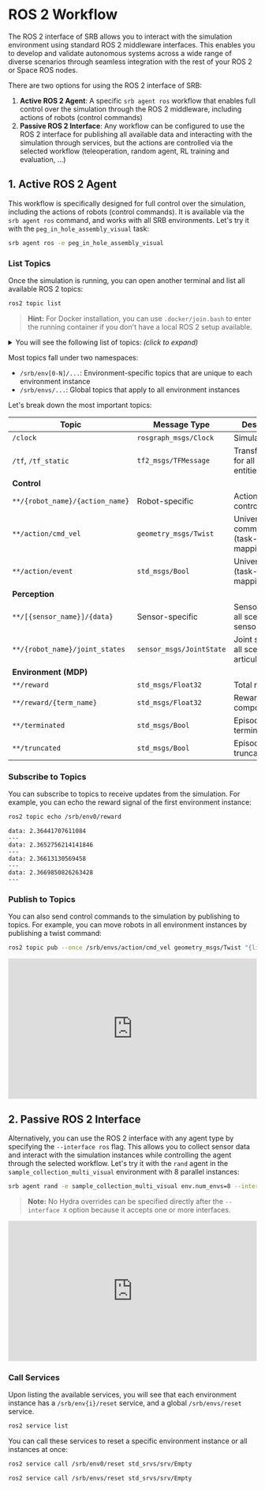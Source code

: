 # ROS 2 Workflow

The ROS 2 interface of SRB allows you to interact with the simulation environment using standard ROS 2 middleware interfaces. This enables you to develop and validate autonomous systems across a wide range of diverse scenarios through seamless integration with the rest of your ROS 2 or Space ROS nodes.

There are two options for using the ROS 2 interface of SRB:

1. **Active ROS 2 Agent**: A specific `srb agent ros` workflow that enables full control over the simulation through the ROS 2 middleware, including actions of robots (control commands)
1. **Passive ROS 2 Interface**: Any workflow can be configured to use the ROS 2 interface for publishing all available data and interacting with the simulation through services, but the actions are controlled via the selected workflow (teleoperation, random agent, RL training and evaluation, ...)

## 1. Active ROS 2 Agent

This workflow is specifically designed for full control over the simulation, including the actions of robots (control commands). It is available via the `srb agent ros` command, and works with all SRB environments. Let's try it with the `peg_in_hole_assembly_visual` task:

```bash
srb agent ros -e peg_in_hole_assembly_visual
```

### List Topics

Once the simulation is running, you can open another terminal and list all available ROS 2 topics:

```bash
ros2 topic list
```

> **Hint:** For Docker installation, you can use `.docker/join.bash` to enter the running container if you don't have a local ROS 2 setup available.

<details>
<summary>You will see the following list of topics: <i>(click to expand)</i></summary>

```
/clock
/parameter_events
/rosout
/srb/env0/action/cmd_vel
/srb/env0/action/event
/srb/env0/cam_base/camera_info
/srb/env0/cam_base/image_depth
/srb/env0/cam_base/image_rgb
/srb/env0/cam_base/pointcloud
/srb/env0/cam_scene/camera_info
/srb/env0/cam_scene/image_depth
/srb/env0/cam_scene/image_rgb
/srb/env0/cam_scene/pointcloud
/srb/env0/cam_wrist/camera_info
/srb/env0/cam_wrist/image_depth
/srb/env0/cam_wrist/image_rgb
/srb/env0/cam_wrist/pointcloud
/srb/env0/end_effector/joint_pos
/srb/env0/end_effector/joint_states
/srb/env0/reward
/srb/env0/reward/penalty_action_rate
/srb/env0/reward/penalty_undesired_robot_contacts
/srb/env0/reward/reward_align_peg_to_hole_primary
/srb/env0/reward/reward_align_peg_to_hole_secondary
/srb/env0/reward/reward_distance_end_effector_to_obj
/srb/env0/reward/reward_distance_peg_to_hole_bottom
/srb/env0/reward/reward_distance_peg_to_hole_entrance
/srb/env0/reward/reward_grasp
/srb/env0/reward/reward_lift
/srb/env0/robot/delta_twist
/srb/env0/robot/joint_states
/srb/env0/terminated
/srb/env0/truncated
/srb/envs/action/cmd_vel
/srb/envs/action/event
/srb/envs/end_effector/joint_pos
/srb/envs/robot/delta_twist
/tf
/tf_static
```

</details>

Most topics fall under two namespaces:

- `/srb/env[0-N]/...`: Environment-specific topics that are unique to each environment instance
- `/srb/envs/...`: Global topics that apply to all environment instances

Let's break down the most important topics:

| Topic                           | Message Type             | Description                               |
| ------------------------------- | ------------------------ | ----------------------------------------- |
| `/clock`                        | `rosgraph_msgs/Clock`    | Simulation time                           |
| `/tf`, `/tf_static`             | `tf2_msgs/TFMessage`     | Transformations for all scene entities    |
| **Control**                     |                          |                                           |
| `**/{robot_name}/{action_name}` | Robot-specific           | Action-specific control                   |
| `**/action/cmd_vel`             | `geometry_msgs/Twist`    | Universal command (task-specific mapping) |
| `**/action/event`               | `std_msgs/Bool`          | Universal event (task-specific mapping)   |
| **Perception**                  |                          |                                           |
| `**/[{sensor_name}]/{data}`     | Sensor-specific          | Sensor data of all scene sensors          |
| `**/{robot_name}/joint_states`  | `sensor_msgs/JointState` | Joint states of all scene articulations   |
| **Environment (MDP)**           |                          |                                           |
| `**/reward`                     | `std_msgs/Float32`       | Total reward                              |
| `**/reward/{term_name}`         | `std_msgs/Float32`       | Reward components                         |
| `**/terminated`                 | `std_msgs/Bool`          | Episode termination flag                  |
| `**/truncated`                  | `std_msgs/Bool`          | Episode truncation flag                   |

### Subscribe to Topics

You can subscribe to topics to receive updates from the simulation. For example, you can echo the reward signal of the first environment instance:

```bash
ros2 topic echo /srb/env0/reward
```

```
data: 2.36441707611084
---
data: 2.3652756214141846
---
data: 2.36613130569458
---
data: 2.3669850826263428
---
```

### Publish to Topics

You can also send control commands to the simulation by publishing to topics. For example, you can move robots in all environment instances by publishing a twist command:

```bash
ros2 topic pub --once /srb/envs/action/cmd_vel geometry_msgs/Twist "{linear: {z: -0.2}, angular: {z: 0.785}}"
```

<iframe style="width:100%;aspect-ratio:16/9" src="https://www.youtube.com/embed/NU8t8WfrMSc?si=eTHoGjNMIhWPlLIW&mute=1&autoplay=1&loop=1&playlist=NU8t8WfrMSc" frameborder="0" allow="accelerometer; autoplay; clipboard-write; encrypted-media; gyroscope; picture-in-picture; web-share" referrerpolicy="strict-origin-when-cross-origin" allowfullscreen></iframe>

## 2. Passive ROS 2 Interface

Alternatively, you can use the ROS 2 interface with any agent type by specifying the `--interface ros` flag. This allows you to collect sensor data and interact with the simulation instances while controlling the agent through the selected workflow. Let's try it with the `rand` agent in the `sample_collection_multi_visual` environment with 8 parallel instances:

```bash
srb agent rand -e sample_collection_multi_visual env.num_envs=8 --interface ros
```

> **Note:** No Hydra overrides can be specified directly after the `--interface X` option because it accepts one or more interfaces.

<iframe style="width:100%;aspect-ratio:16/9" src="https://www.youtube.com/embed/_wPt32cVOY4?si=Rvlalg0z1SLFFDrQ&mute=1&autoplay=1&loop=1&playlist=_wPt32cVOY4" frameborder="0" allow="accelerometer; autoplay; clipboard-write; encrypted-media; gyroscope; picture-in-picture; web-share" referrerpolicy="strict-origin-when-cross-origin" allowfullscreen></iframe>

### Call Services

Upon listing the available services, you will see that each environment instance has a `/srb/env{i}/reset` service, and a global `/srb/envs/reset` service.

```bash
ros2 service list
```

You can call these services to reset a specific environment instance or all instances at once:

```bash
ros2 service call /srb/env0/reset std_srvs/srv/Empty
```

```bash
ros2 service call /srb/envs/reset std_srvs/srv/Empty
```

